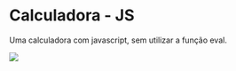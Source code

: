 # Calculadora - JS
Uma calculadora com javascript, sem utilizar a função eval.

<img src="/src/imagens/Calculadora.png">
